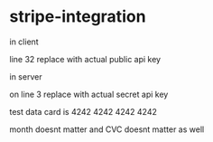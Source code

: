 # stripe-integration

in client

line 32 replace with actual public api key


in server

on line 3 replace with actual secret api key

test data card is 4242 4242 4242 4242

month doesnt matter and CVC doesnt matter as well